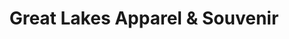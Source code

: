 ---
title: "Great Lakes Apparel & Souvenir"
url: /mackinaw-city/great-lakes-apparel-und-souvenir/
shop: Kleidung
---